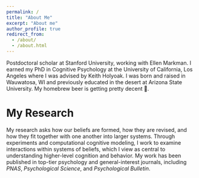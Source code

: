 ```yaml
---
permalink: /
title: "About Me"
excerpt: "About me"
author_profile: true
redirect_from: 
  - /about/
  - /about.html
---
```


Postdoctoral scholar at Stanford University, working with Ellen Markman. I earned my PhD in Cognitive Psychology at the University of California, Los Angeles where I was advised by Keith Holyoak. I was born and raised in Wauwatosa, WI and previously educated in the desert at Arizona State University. My homebrew beer is getting pretty decent 🍻.

# My Research

My research asks how our beliefs are formed, how they are revised, and how they fit together with one another into larger systems. Through experiments and computational cognitive modeling, I work to examine interactions within systems of beliefs, which I view as central to understanding higher-level cognition and behavior. My work has been published in top-tier psychology and general-interest journals, including *PNAS*, *Psychological Science*, and *Psychological Bulletin*. 

